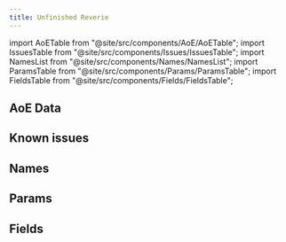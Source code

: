 ```yaml
---
title: Unfinished Reverie
---
```


import AoETable from "@site/src/components/AoE/AoETable"; import IssuesTable from "@site/src/components/Issues/IssuesTable"; import NamesList from "@site/src/components/Names/NamesList"; import ParamsTable from "@site/src/components/Params/ParamsTable"; import FieldsTable from "@site/src/components/Fields/FieldsTable";

## AoE Data

<AoETable item_key="unfinishedreverie" data_src="artifact" />

## Known issues

<IssuesTable item_key="unfinishedreverie" data_src="artifact" />

## Names

<NamesList item_key="unfinishedreverie" data_src="artifact" />

## Params

<ParamsTable item_key="unfinishedreverie" data_src="artifact" />

## Fields

<FieldsTable item_key="unfinishedreverie" data_src="artifact" />
